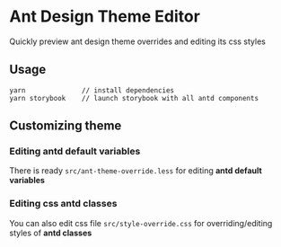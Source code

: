 # Ant Design Theme Editor
Quickly preview ant design theme overrides and editing its css styles

## Usage

```
yarn              // install dependencies
yarn storybook    // launch storybook with all antd components
```

## Customizing theme

### Editing antd default variables

There is ready `src/ant-theme-override.less` for editing **antd default variables**

### Editing css antd classes

You can also edit css file `src/style-override.css` for overriding/editing styles of **antd classes**
